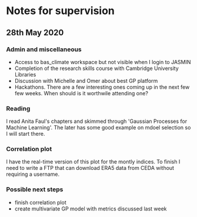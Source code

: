 # Notes for supervision

## 28th May 2020

### Admin and miscellaneous

* Access to bas_climate workspace but not visible when I login to JASMIN
* Completion of the research skills course with Cambridge University Libraries
* Discussion with Michelle and Omer about best GP platform
* Hackathons. There are a few interesting ones coming up in the next few few weeks. When should is it worthwile attending one?

### Reading

I read Anita Faul's chapters and skimmed through 'Gaussian Processes for Machine Learning'. The later has some good example on mdoel selection so I will start there.

### Correlation plot

I have the real-time version of this plot for the montly indices. To finish I need to write a FTP that can download ERA5 data from CEDA without requiring a username.

### Possible next steps

* finish correlation plot
* create multivariate GP model with metrics discussed last week